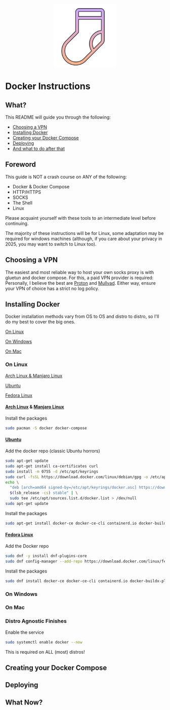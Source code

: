 <p align="center">
  <img src="https://raw.githubusercontent.com/OSA-Socks/.github/refs/heads/main/assets/Logo.png" alt="Logo" width="200"/>
</p>

# Docker Instructions
## What?
This README will guide you through the following:
- [Choosing a VPN](#choosing-a-vpn)
- [Installing Docker](#installing-docker)
- [Creating your Docker Compose](#creating-your-docker-compose)
- [Deploying](#deploying)
- [And what to do after that](#what-now)

## Foreword
This guide is NOT a crash course on ANY of the following:
- Docker & Docker Compose
- HTTP/HTTPS
- SOCKS
- The Shell
- Linux

Please acquaint yourself with these tools to an intermediate level before continuing.


The majority of these instructions will be for Linux, some adaptation may be required for windows machines (although, if you care about your privacy in 2025, you may want to switch to Linux too).

## Choosing a VPN
The easiest and most reliable way to host your own socks proxy is with gluetun and docker compose.
For this, a paid VPN provider is required: Personally, I believe the best are [Proton](https://protonvpn.com/) and [Mullvad](https://mullvad.net/en).
Either way, ensure your VPN of choice has a strict no log policy.

## Installing Docker
Docker installation methods vary from OS to OS and distro to distro, so I'll do my best to cover the big ones.

[On Linux](#on-linux)

[On Windows](#on-windows)

[On Mac](#on-mac)

### On Linux
[Arch Linux & Manjaro Linux](#arch-linux--manjaro-linux)

[Ubuntu](#ubuntu)

[Fedora Linux](#fedora-linux)


#### [Arch Linux](https://archlinux.org) & [Manjaro Linux](https://manjaro.org)
Install the packages
```sh
sudo pacman -S docker docker-compose
```


#### [Ubuntu](https://ubuntu.com)
Add the docker repo (classic Ubuntu horrors)
```sh
sudo apt-get update
sudo apt-get install ca-certificates curl
sudo install -m 0755 -d /etc/apt/keyrings
sudo curl -fsSL https://download.docker.com/linux/debian/gpg -o /etc/apt/keyrings/docker.asc
echo \
  "deb [arch=amd64 signed-by=/etc/apt/keyrings/docker.asc] https://download.docker.com/linux/debian \
  $(lsb_release -cs) stable" | \
  sudo tee /etc/apt/sources.list.d/docker.list > /dev/null
sudo apt-get update
```

Install the packages
```sh
sudo apt-get install docker-ce docker-ce-cli containerd.io docker-buildx-plugin docker-compose-plugin
```


#### [Fedora Linux](https://fedoraproject.org)
Add the Docker repo
```sh
sudo dnf -y install dnf-plugins-core
sudo dnf config-manager --add-repo https://download.docker.com/linux/fedora/docker-ce.repo
```
Install the packages
```sh
sudo dnf install docker-ce docker-ce-cli containerd.io docker-buildx-plugin docker-compose-plugin
```


### On Windows
### On Mac

### Distro Agnostic Finishes
Enable the service
```sh
sudo systemctl enable docker --now
```
This is required on ALL (most) distros!

## Creating your Docker Compose

## Deploying

## What Now?